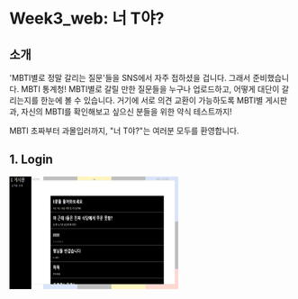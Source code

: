 # Week3_web: 너 T야?

## 소개

'MBTI별로 정말 갈리는 질문'들을 SNS에서 자주 접하셨을 겁니다. 그래서 준비했습니다. MBTI 통계청! MBTI별로 갈릴 만한 질문들을 누구나 업로드하고, 어떻게 대단이 갈리는지를 한눈에 볼 수 있습니다. 거기에 서로 의견 교환이 가능하도록 MBTI별 게시판과, 자신의 MBTI를 확인해보고 싶으신 분들을 위한 약식 테스트까지!

MBTI 초짜부터 과몰입러까지, "너 T야?"는 여러분 모두를 환영합니다.

## 1. Login

<img src="board1.png" width="300" height="200" alt="login">
